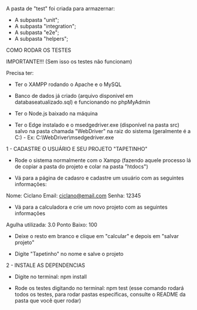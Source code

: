 A pasta de "test" foi criada para armazernar:

- A subpasta "unit";
- A subpasta "integration";
- A subpasta "e2e";
- A subpasta "helpers";

COMO RODAR OS TESTES

IMPORTANTE!!! (Sem isso os testes não funcionam)

Precisa ter:
- Ter o XAMPP rodando o Apache e o MySQL

- Banco de dados já criado (arquivo disponivel em databaseatualizado.sql) e funcionando no phpMyAdmin

- Ter o Node.js baixado na máquina

- Ter o Edge instalado e o msedgedriver.exe (disponível na pasta src) salvo na pasta chamada "WebDriver" na raiz do sistema (geralmente é a C:) - Ex: C:\WebDriver\msedgedriver.exe


1 - CADASTRE O USUÁRIO E SEU PROJETO "TAPETINHO"

- Rode o sistema normalmente com o Xampp (fazendo aquele processo lá de copiar a pasta do projeto e colar na pasta "htdocs")

- Vá para a página de cadasro e cadastre um usuário com as seguintes informações:

Nome: Ciclano
Email: ciclano@email.com
Senha: 12345

- Vá para a calculadora e crie um novo projeto com as seguintes informações

Agulha utilizada: 3.0
Ponto Baixo: 100

- Deixe o resto em branco e clique em "calcular" e depois em "salvar projeto"

- Digite "Tapetinho" no nome e salve o projeto

2 - INSTALE AS DEPENDENCIAS

- Digite no terminal: npm install

- Rode os testes digitando no terminal: npm test (esse comando rodará todos os testes, para rodar pastas específicas, consulte o README da pasta que você quer rodar)